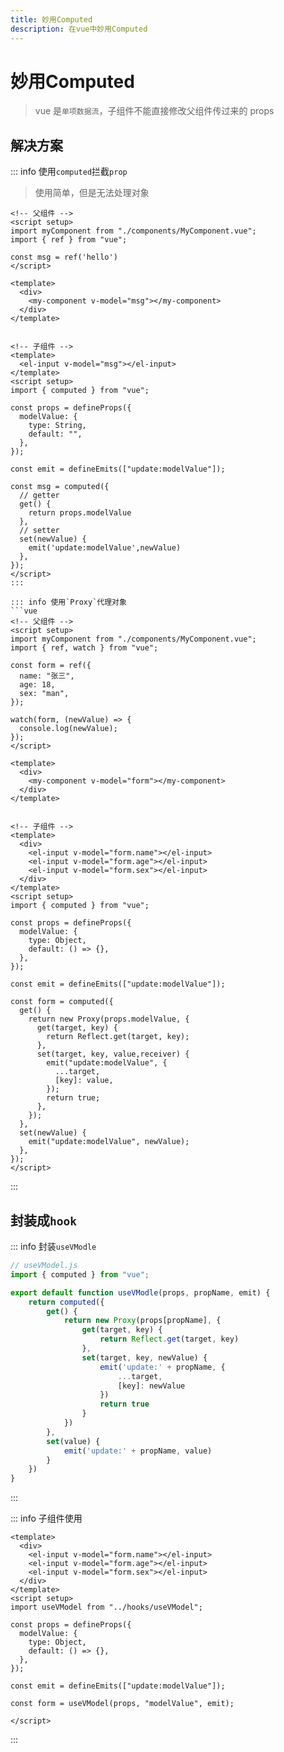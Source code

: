 ```yaml
---
title: 妙用Computed
description: 在vue中妙用Computed
---
```


# 妙用Computed

> vue 是`单项数据流`，子组件不能直接修改父组件传过来的 props

## 解决方案

::: info 使用`computed`拦截`prop`

> 使用简单，但是无法处理对象

```vue
<!-- 父组件 -->
<script setup>
import myComponent from "./components/MyComponent.vue";
import { ref } from "vue";

const msg = ref('hello')
</script>

<template>
  <div>
    <my-component v-model="msg"></my-component>
  </div>
</template>


<!-- 子组件 -->
<template>
  <el-input v-model="msg"></el-input>
</template>
<script setup>
import { computed } from "vue";

const props = defineProps({
  modelValue: {
    type: String,
    default: "",
  },
});

const emit = defineEmits(["update:modelValue"]);

const msg = computed({
  // getter
  get() {
    return props.modelValue
  },
  // setter
  set(newValue) {
    emit('update:modelValue',newValue)
  },
});
</script>
:::

::: info 使用`Proxy`代理对象
```vue
<!-- 父组件 -->
<script setup>
import myComponent from "./components/MyComponent.vue";
import { ref, watch } from "vue";

const form = ref({
  name: "张三",
  age: 18,
  sex: "man",
});

watch(form, (newValue) => {
  console.log(newValue);
});
</script>

<template>
  <div>
    <my-component v-model="form"></my-component>
  </div>
</template>


<!-- 子组件 -->
<template>
  <div>
    <el-input v-model="form.name"></el-input>
    <el-input v-model="form.age"></el-input>
    <el-input v-model="form.sex"></el-input>
  </div>
</template>
<script setup>
import { computed } from "vue";

const props = defineProps({
  modelValue: {
    type: Object,
    default: () => {},
  },
});

const emit = defineEmits(["update:modelValue"]);

const form = computed({
  get() {
    return new Proxy(props.modelValue, {
      get(target, key) {
        return Reflect.get(target, key);
      },
      set(target, key, value,receiver) {
        emit("update:modelValue", {
          ...target,
          [key]: value,
        });
        return true;
      },
    });
  },
  set(newValue) {
    emit("update:modelValue", newValue);
  },
});
</script>
```
:::


## 封装成`hook`

::: info 封装`useVModle`
```js
// useVModel.js
import { computed } from "vue";

export default function useVModle(props, propName, emit) {
    return computed({
        get() {
            return new Proxy(props[propName], {
                get(target, key) {
                    return Reflect.get(target, key)
                },
                set(target, key, newValue) {
                    emit('update:' + propName, {
                        ...target,
                        [key]: newValue
                    })
                    return true
                }
            })
        },
        set(value) {
            emit('update:' + propName, value)
        }
    })
}
```
:::

::: info 子组件使用
```vue
<template>
  <div>
    <el-input v-model="form.name"></el-input>
    <el-input v-model="form.age"></el-input>
    <el-input v-model="form.sex"></el-input>
  </div>
</template>
<script setup>
import useVModel from "../hooks/useVModel";

const props = defineProps({
  modelValue: {
    type: Object,
    default: () => {},
  },
});

const emit = defineEmits(["update:modelValue"]);

const form = useVModel(props, "modelValue", emit);

</script>
```
:::

